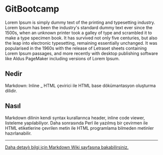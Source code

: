 # GitBootcamp

Lorem Ipsum is simply dummy text of the printing and typesetting industry. Lorem Ipsum has been the industry's standard dummy text ever since the 1500s, when an unknown printer took a galley of type and scrambled it to make a type specimen book. It has survived not only five centuries, but also the leap into electronic typesetting, remaining essentially unchanged. It was popularised in the 1960s with the release of Letraset sheets containing Lorem Ipsum passages, and more recently with desktop publishing software like Aldus PageMaker including versions of Lorem Ipsum.

## Nedir

Markdown: Inline _ HTML çevirici ile HTML base dökümantasyon oluşturma dilidir.

## Nasıl

Markdown dilinin kendi syntax kurallarınca header, inline code viewer, listeleme yapılabiliyor. Daha sonrasında Perl ile yazılmış bir çevirmen ile HTML etiketlerine çevrilen metin ile HTML programlama bilmeden metinler hazırlanabilir.

------

[Daha detaylı bilgi için Markdown Wiki sayfasına bakabilirsiniz. ](https://guides.github.com/features/mastering-markdown/)





